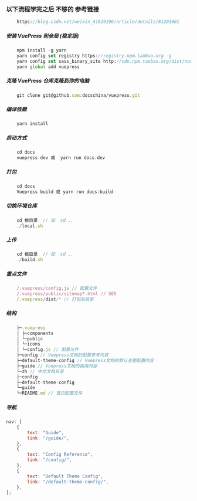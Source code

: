 ### 以下流程学完之后 不够的 参考链接

```javascript
    https://blog.csdn.net/weixin_41829196/article/details/81201001
```

##### 安装 VuePress 到全局 (稳定版)

```javascript
    npm install -g yarn
    yarn config set registry https://registry.npm.taobao.org -g
    yarn config set sass_binary_site http://cdn.npm.taobao.org/dist/node-sass -g
    yarn global add vuepress
```

##### 克隆 VuePress 仓库克隆到你的电脑

```javascript
    git clone git@github.com:docschina/vuepress.git
```

##### 编译依赖

```javascript
    yarn install
```

##### 启动方式

```javascript
    cd docs
    vuepress dev 或  yarn run docs:dev
```

##### 打包

```javascript
    cd docs
    Vuepress build 或 yarn run docs:build
```

##### 切换环境仓库

```javascript
    cd 根目录  // 如  cd ..
    ./local.sh
```

##### 上传

```javascript
    cd 根目录  // 如  cd ..
    ./build.sh
```
##### 重点文件
```javascript
    /.vuepress/config.js // 配置文件
    /.vuepress/public/sitemap*.html // SEO
    /.vuepress/dist/* // 打包后目录
```
##### 结构

```javascript
    ├─.vuepress
    │ ├─components
    │ └─public
    │ └─icons
    │ └─config.js // 配置文件
    ├─config // Vuepress文档的配置参考内容
    ├─default-theme-config // Vuepress文档的默认主题配置内容
    ├─guide // Vuepress文档的指南内容
    └─zh // 中文文档目录
    ├─config
    ├─default-theme-config
    └─guide
    └─README.md // 首页配置文件
```

##### 导航

```javascript
nav: [
    {
        text: "Guide",
        link: "/guide/",
    },
    {
        text: "Config Reference",
        link: "/config/",
    },
    {
        text: "Default Theme Config",
        link: "/default-theme-config/",
    },
];
```
